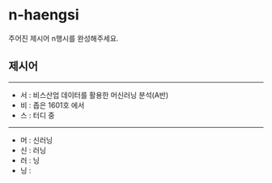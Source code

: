 # n-haengsi
주어진 제시어 n행시를 완성해주세요.

## 제시어
---
- 서 : 비스산업 데이터를 활용한 머신러닝 분석(A반)
- 비 : 좁은 1601호 에서
- 스 : 터디 중
---
- 머 : 신러닝
- 신 : 러닝
- 러 : 닝
- 닝 : 
